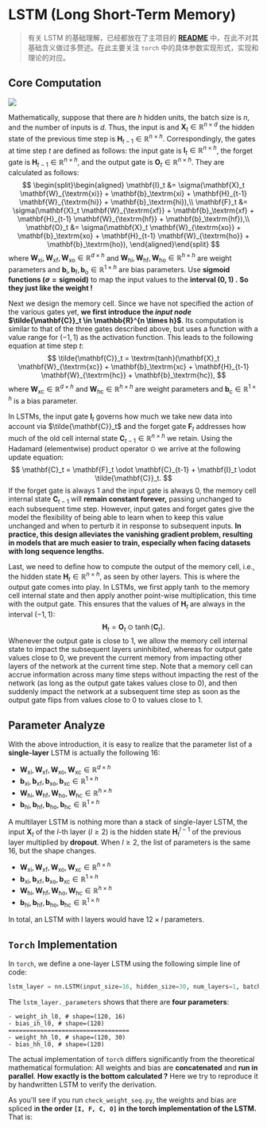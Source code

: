 # LSTM (Long Short-Term Memory)

> 有关 LSTM 的基础理解，已经都放在了主项目的 [**README**](https://github.com/KarryRen/Karry-Studies-AI/blob/main/LiMu/HandsAI/README.md#lstm-long-short-term-memory) 中，在此不对其基础含义做过多赘述。在此主要关注 `torch` 中的具体参数实现形式，实现和理论的对应。



## Core Computation

<img src="https://d2l.ai/_images/lstm-3.svg" style="zoom:100%;" />

Mathematically, suppose that there are $h$ hidden units, the batch size is $n$, and the number of inputs is $d$. Thus, the input is and  $\mathbf{X}_t \in \mathbb{R}^{n \times d}$ the hidden state of the previous time step is $\mathbf{H}_{t-1} \in \mathbb{R}^{n \times h}$. Correspondingly, the gates at time step $t$ are defined as follows: the input gate is $\mathbf{I}_t \in \mathbb{R}^{n \times h}$, the forget gate is $\mathbf{H}_{t-1} \in \mathbb{R}^{n \times h}$, and the output gate is $\mathbf{O}_t \in \mathbb{R}^{n \times h}$. They are calculated as follows:
$$
\begin{split}\begin{aligned}
\mathbf{I}_t &= \sigma(\mathbf{X}_t \mathbf{W}_{\textrm{xi}} + \mathbf{b}_\textrm{xi} + \mathbf{H}_{t-1} \mathbf{W}_{\textrm{hi}} + \mathbf{b}_\textrm{hi}),\\
\mathbf{F}_t &= \sigma(\mathbf{X}_t \mathbf{W}_{\textrm{xf}} + \mathbf{b}_\textrm{xf} + \mathbf{H}_{t-1} \mathbf{W}_{\textrm{hf}} + \mathbf{b}_\textrm{hf}),\\
\mathbf{O}_t &= \sigma(\mathbf{X}_t \mathbf{W}_{\textrm{xo}} + \mathbf{b}_\textrm{xo} + \mathbf{H}_{t-1} \mathbf{W}_{\textrm{ho}} + \mathbf{b}_\textrm{ho}),
\end{aligned}\end{split}
$$
where $\mathbf{W}_{\textrm{xi}}, \mathbf{W}_{\textrm{xf}}, \mathbf{W}_{\textrm{xo}} \in \mathbb{R}^{d \times h}$ and $\mathbf{W}_{\textrm{hi}}, \mathbf{W}_{\textrm{hf}}, \mathbf{W}_{\textrm{ho}} \in \mathbb{R}^{h \times h}$ are weight parameters and $\mathbf{b}_\textrm{i}, \mathbf{b}_\textrm{f}, \mathbf{b}_\textrm{o} \in \mathbb{R}^{1 \times h}$ are bias parameters. Use **sigmoid functions ($\sigma=\textrm{sigmoid}$)** to map the input values to the **interval $(0, 1)$ .** **So they just like the weight !**

Next we design the memory cell. Since we have not specified the action of the various gates yet, **we first introduce the *input node* $\tilde{\mathbf{C}}_t \in \mathbb{R}^{n \times h}$**. Its computation is similar to that of the three gates described above, but uses a function with a value range for $(-1, 1)$ as the activation function. This leads to the following equation at time step $t$:
$$
\tilde{\mathbf{C}}_t = \textrm{tanh}(\mathbf{X}_t \mathbf{W}_{\textrm{xc}} + \mathbf{b}_\textrm{xc} + \mathbf{H}_{t-1} \mathbf{W}_{\textrm{hc}} + \mathbf{b}_\textrm{hc}),
$$
where $\mathbf{W}_{\textrm{xc}} \in \mathbb{R}^{d \times h}$ and $\mathbf{W}_{\textrm{hc}} \in \mathbb{R}^{h \times h}$ are weight parameters and $\mathbf{b}_\textrm{c} \in \mathbb{R}^{1 \times h}$ is a bias parameter.

In LSTMs, the input gate $\mathbf{I}_t$ governs how much we take new data into account via $\tilde{\mathbf{C}}_t$ and the forget gate $\mathbf{F}_t$ addresses how much of the old cell internal state $\mathbf{C}_{t-1} \in \mathbb{R}^{n \times h}$ we retain. Using the Hadamard (elementwise) product operator $\odot$ we arrive at the following update equation:
$$
\mathbf{C}_t = \mathbf{F}_t \odot \mathbf{C}_{t-1} + \mathbf{I}_t \odot \tilde{\mathbf{C}}_t.
$$
If the forget gate is always 1 and the input gate is always 0, the memory cell internal state $\mathbf{C}_{t-1}$ will **remain constant forever,** passing unchanged to each subsequent time step. However, input gates and forget gates give the model the flexibility of being able to learn when to keep this value unchanged and when to perturb it in response to subsequent inputs. **In practice, this design alleviates the vanishing gradient problem, resulting in models that are much easier to train, especially when facing datasets with long sequence lengths.**

Last, we need to define how to compute the output of the memory cell, i.e., the hidden state $\mathbf{H}_t \in \mathbb{R}^{n \times h}$, as seen by other layers. This is where the output gate comes into play. In LSTMs, we first apply $\tanh$ to the memory cell internal state and then apply another point-wise multiplication, this time with the output gate. This ensures that the values of $\mathbf{H}_t$ are always in the interval $(-1, 1)$:
$$
\mathbf{H}_t = \mathbf{O}_t \odot \tanh(\mathbf{C}_t).
$$
Whenever the output gate is close to 1, we allow the memory cell internal state to impact the subsequent layers uninhibited, whereas for output gate values close to 0, we prevent the current memory from impacting other layers of the network at the current time step. Note that a memory cell can accrue information across many time steps without impacting the rest of the network (as long as the output gate takes values close to 0), and then suddenly impact the network at a subsequent time step as soon as the output gate flips from values close to 0 to values close to 1.



## Parameter Analyze

With the above introduction, it is easy to realize that the parameter list of a **single-layer** LSTM is actually the following 16:

- $\mathbf{W}_{\textrm{xi}}, \mathbf{W}_{\textrm{xf}}, \mathbf{W}_{\textrm{xo}}, \mathbf{W}_{\textrm{xc}} \in \mathbb{R}^{d \times h}$
- $\mathbf{b}_\textrm{xi}, \mathbf{b}_\textrm{xf}, \mathbf{b}_\textrm{xo}, \mathbf{b}_\textrm{xc} \in \mathbb{R}^{1 \times h}$
- $\mathbf{W}_{\textrm{hi}}, \mathbf{W}_{\textrm{hf}}, \mathbf{W}_{\textrm{ho}}, \mathbf{W}_{\textrm{hc}} \in \mathbb{R}^{h \times h}$
- $\mathbf{b}_\textrm{hi}, \mathbf{b}_\textrm{hf}, \mathbf{b}_\textrm{ho}, \mathbf{b}_\textrm{hc} \in \mathbb{R}^{1 \times h}$

A multilayer LSTM is nothing more than a stack of single-layer LSTM, the input $\mathbf{X}_t$ of the $l\textrm{-th}$ layer ($l \ge 2$) is the hidden state $\mathbf{H}^{l-1}_t$ of the previous layer multiplied by **dropout**. When $l \ge 2$, the list of parameters is the same 16, but the shape changes.

- $\mathbf{W}_{\textrm{xi}}, \mathbf{W}_{\textrm{xf}}, \mathbf{W}_{\textrm{xo}}, \mathbf{W}_{\textrm{xc}} \in \mathbb{R}^{h \times h}$
- $\mathbf{b}_\textrm{xi}, \mathbf{b}_\textrm{xf}, \mathbf{b}_\textrm{xo}, \mathbf{b}_\textrm{xc} \in \mathbb{R}^{1 \times h}$
- $\mathbf{W}_{\textrm{hi}}, \mathbf{W}_{\textrm{hf}}, \mathbf{W}_{\textrm{ho}}, \mathbf{W}_{\textrm{hc}} \in \mathbb{R}^{h \times h}$
- $\mathbf{b}_\textrm{hi}, \mathbf{b}_\textrm{hf}, \mathbf{b}_\textrm{ho}, \mathbf{b}_\textrm{hc} \in \mathbb{R}^{1 \times h}$

In total, an LSTM with l layers would have $12\times l$ parameters.



## `Torch` Implementation

In `torch`, we define a one-layer LSTM using the following simple line of code:

```python
lstm_layer = nn.LSTM(input_size=16, hidden_size=30, num_layers=1, batch_first=True)
```

The `lstm_layer._parameters` shows that there are **four parameters**:

```
- weight_ih_l0, # shape=(120, 16)
- bias_ih_l0, # shape=(120)
==================================
- weight_hh_l0, # shape=(120, 30)
- bias_hh_l0, # shape=(120)
```

The actual implementation of `torch` differs significantly from the theoretical mathematical formulation: All weights and bias are **concatenated** and **run in parallel**. **How exactly is the bottom calculated ?** Here we try to reproduce it by handwritten LSTM to verify the derivation.

As you'll see if you run `check_weight_seq.py`, the weights and bias are spliced i**n the order `[I, F, C, O]` in the torch implementation of the LSTM.** That is:







